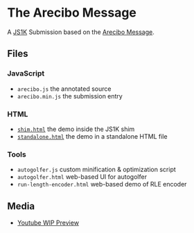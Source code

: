 # The Arecibo Message

A [JS1K](http://js1k.com/2017-magic/) Submission based on the [Arecibo Message](https://en.wikipedia.org/wiki/Arecibo_message).

## Files

### JavaScript

- `arecibo.js` the annotated source
- `arecibo.min.js` the submission entry

### HTML

- [`shim.html`](https://tomhodgins.github.io/js1k-arecibo/shim.html) the demo inside the JS1K shim
- [`standalone.html`](https://tomhodgins.github.io/js1k-arecibo/standalone.html) the demo in a standalone HTML file


### Tools

- `autogolfer.js` custom minification & optimization script
- `autogolfer.html` web-based UI for autogolfer
- `run-length-encoder.html` web-based demo of RLE encoder


## Media

- [Youtube WIP Preview](https://www.youtube.com/watch?v=99tts6_DnDg)